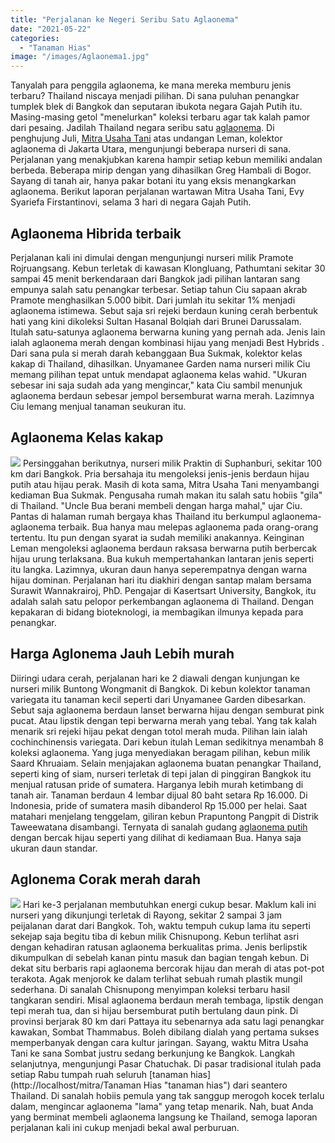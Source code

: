 ```yaml
---
title: "Perjalanan ke Negeri Seribu Satu Aglaonema"
date: "2021-05-22"
categories: 
  - "Tanaman Hias"
image: "/images/Aglaonema1.jpg"
---
```


Tanyalah para penggila aglaonema, ke mana mereka memburu jenis terbaru? Thailand niscaya menjadi pilihan. Di sana puluhan penangkar tumplek blek di Bangkok dan seputaran ibukota negara Gajah Putih itu. Masing-masing getol "menelurkan" koleksi terbaru agar tak kalah pamor dari pesaing. Jadilah Thailand negara seribu satu [aglaonema](http://localhost/mitra/topik/aglaonema "aglaonema"). Di penghujung Juli, [Mitra Usaha Tani](http://localhost/mitra) atas undangan Leman, kolektor aglaonema di Jakarta Utara, mengunjungi beberapa nurseri di sana. Perjalanan yang menakjubkan karena hampir setiap kebun memiliki andalan berbeda. Beberapa mirip dengan yang dihasilkan Greg Hambali di Bogor. Sayang di tanah air, hanya pakar botani itu yang eksis menangkarkan aglaonema. Berikut laporan perjalanan wartawan Mitra Usaha Tani, Evy Syariefa Firstantinovi, selama 3 hari di negara Gajah Putih.

## Aglaonema Hibrida terbaik

Perjalanan kali ini dimulai dengan mengunjungi nurseri milik Pramote Rojruangsang. Kebun terletak di kawasan Klongluang, Pathumtani sekitar 30 sampai 45 menit berkendaraan dari Bangkok jadi pilihan lantaran sang empunya salah satu penangkar terbesar. Setiap tahun Ciu sapaan akrab Pramote menghasilkan 5.000 bibit. Dari jumlah itu sekitar 1% menjadi aglaonema istimewa. Sebut saja sri rejeki berdaun kuning cerah berbentuk hati yang kini dikoleksi Sultan Hasanal Bolqiah dari Brunei Darussalam. Itulah satu-satunya aglaonema berwarna kuning yang pernah ada. Jenis lain ialah aglaonema merah dengan kombinasi hijau yang menjadi Best Hybrids . Dari sana pula si merah darah kebanggaan Bua Sukmak, kolektor kelas kakap di Thailand, dihasilkan. Unyamanee Garden nama nurseri milik Ciu memang pilihan tepat untuk mendapat aglaonema kelas wahid. "Ukuran sebesar ini saja sudah ada yang mengincar," kata Ciu sambil menunjuk aglaonema berdaun sebesar jempol bersemburat warna merah. Lazimnya Ciu lemang menjual tanaman seukuran itu.

## Aglaonema Kelas kakap

[![](/images/Aglaonema2.jpg)](http://localhost/mitra/wp-content/uploads/2021/05/Aglaonema2.jpg) Persinggahan berikutnya, nurseri milik Praktin di Suphanburi, sekitar 100 km dari Bangkok. Pria bersahaja itu mengoleksi jenis-jenis berdaun hijau putih atau hijau perak. Masih di kota sama, Mitra Usaha Tani menyambangi kediaman Bua Sukmak. Pengusaha rumah makan itu salah satu hobiis "gila" di Thailand. "Uncle Bua berani membeli dengan harga mahal," ujar Ciu. Pantas di halaman rumah bergaya khas Thailand itu berkumpul aglaonema-aglaonema terbaik. Bua hanya mau melepas aglaonema pada orang-orang tertentu. Itu pun dengan syarat ia sudah memiliki anakannya. Keinginan Leman mengoleksi aglaonema berdaun raksasa berwarna putih berbercak hijau urung terlaksana. Bua kukuh mempertahankan lantaran jenis seperti itu langka. Lazimnya, ukuran daun hanya seperempatnya dengan warna hijau dominan. Perjalanan hari itu diakhiri dengan santap malam bersama Surawit Wannakrairoj, PhD. Pengajar di Kasertsart University, Bangkok, itu adalah salah satu pelopor perkembangan aglaonema di Thailand. Dengan kepakaran di bidang bioteknologi, ia membagikan ilmunya kepada para penangkar.

## Harga Aglonema Jauh Lebih murah

Diiringi udara cerah, perjalanan hari ke 2 diawali dengan kunjungan ke nurseri milik Buntong Wongmanit di Bangkok. Di kebun kolektor tanaman variegata itu tanaman kecil seperti dari Unyamanee Garden dibesarkan. Sebut saja aglaonema berdaun lanset berwarna hijau dengan semburat pink pucat. Atau lipstik dengan tepi berwarna merah yang tebal. Yang tak kalah menarik sri rejeki hijau pekat dengan totol merah muda. Pilihan lain ialah cochinchinensis variegata. Dari kebun itulah Leman sedikitnya menambah 8 koleksi aglaonema. Yang juga menyediakan beragam pilihan, kebun milik Saard Khruaiam. Selain menjajakan aglaonema buatan penangkar Thailand, seperti king of siam, nurseri terletak di tepi jalan di pinggiran Bangkok itu menjual ratusan pride of sumatera. Harganya lebih murah ketimbang di tanah air. Tanaman berdaun 4 lembar dijual 80 baht setara Rp 16.000. Di Indonesia, pride of sumatera masih dibanderol Rp 15.000 per helai. Saat matahari menjelang tenggelam, giliran kebun Prapuntong Pangpit di Distrik Taweewatana disambangi. Ternyata di sanalah gudang [aglaonema putih](http://localhost/mitra/aglaonema-putih-di-antara-merahnya.html) dengan bercak hijau seperti yang dilihat di kediamaan Bua. Hanya saja ukuran daun standar.

## Aglonema Corak merah darah

[![](/images/Aglaonema.jpg)](http://localhost/mitra/wp-content/uploads/2021/05/Aglaonema.jpg) Hari ke-3 perjalanan membutuhkan energi cukup besar. Maklum kali ini nurseri yang dikunjungi terletak di Rayong, sekitar 2 sampai 3 jam peijalanan darat dari Bangkok. Toh, waktu tempuh cukup lama itu seperti sekejap saja begitu tiba di kebun milik Chisnupong. Kebun terlihat asri dengan kehadiran ratusan aglaonema berkualitas prima. Jenis berlipstik dikumpulkan di sebelah kanan pintu masuk dan bagian tengah kebun. Di dekat situ berbaris rapi aglaonema bercorak hijau dan merah di atas pot-pot terakota. Agak menjorok ke dalam terlihat sebuah rumah plastik mungil sederhana. Di sanalah Chisnupong menyimpan koleksi terbaru hasil tangkaran sendiri. Misal aglaonema berdaun merah tembaga, lipstik dengan tepi merah tua, dan si hijau bersemburat putih bertulang daun pink. Di provinsi berjarak 80 km dari Pattaya itu sebenarnya ada satu lagi penangkar kawakan, Sombat Thammabus. Boleh dibilang dialah yang pertama sukses memperbanyak dengan cara kultur jaringan. Sayang, waktu Mitra Usaha Tani ke sana Sombat justru sedang berkunjung ke Bangkok. Langkah selanjutnya, mengunjungi Pasar Chatuchak. Di pasar tradisional itulah pada setiap Rabu tumpah ruah seluruh [tanaman hias](http://localhost/mitra/Tanaman Hias "tanaman hias") dari seantero Thailand. Di sanalah hobiis pemula yang tak sanggup merogoh kocek terlalu dalam, mengincar aglaonema "lama" yang tetap menarik. Nah, buat Anda yang berminat membeli aglaonema langsung ke Thailand, semoga laporan perjalanan kali ini cukup menjadi bekal awal perburuan.
